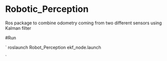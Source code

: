 # Robotic_Perception

Ros package to combine odometry coming from two different sensors using
Kalman filter

#Run

`
roslaunch Robot_Perception ekf_node.launch

`
